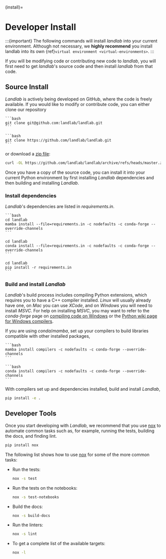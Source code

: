(install)=

# Developer Install

:::{important}
The following commands will install *landlab* into your current environment. Although
not necessary, we **highly recommend** you install landlab into its own
{ref}`virtual environment <virtual-environments>`.
:::

If you will be modifying code or contributing new code to *landlab*, you will first
need to get *landlab*'s source code and then install *landlab* from that code.

## Source Install

*Landlab* is actively being developed on GitHub, where the code is freely available.
If you would like to modify or contribute code, you can either clone our
repository

````{tab} ssh
```bash
git clone git@github.com:landlab/landlab.git
```
````

````{tab} https
```bash
git clone https://github.com/landlab/landlab.git
```
````

or download a [zip file](https://github.com/landlab/landlab/archive/refs/heads/master.zip):

```bash
curl -OL https://github.com/landlab/landlab/archive/refs/heads/master.zip
```

Once you have a copy of the source code, you can install it into your current
Python environment by first installing *Landlab* dependencies and then building
and installing *Landlab*.

### Install dependencies

*Landlab*'s dependencies are listed in *requirements.in*.

````{tab} mamba
```bash
cd landlab
mamba install --file=requirements.in -c nodefaults -c conda-forge --override-channels
```
````

````{tab} conda
cd landlab
conda install --file=requirements.in -c nodefaults -c conda-forge --override-channels
```
````

````{tab} pip
cd landlab
pip install -r requirements.in
```
````

### Build and install *Landlab*

*Landlab*'s build process includes compiling Python extensions, which requires
you to have a C++ compiler installed. *Linux* will usually already have one,
on *Mac* you can use *XCode*, and on *Windows* you will need to install *MSVC*.
For help on installing *MSVC*, you may want to refer to the *conda-forge* page
on [compiling code on Windows](https://conda-forge.org/docs/maintainer/knowledge_base.html#notes-on-native-code)
or the [Python wiki page for Windows compilers](https://wiki.python.org/moin/WindowsCompilers).

If you are using *conda*/*mamba*, set up your compilers to build libraries
compatible with other installed packages,

````{tab} mamba
```bash
mamba install compilers -c nodefaults -c conda-forge --override-channels
```
````

````{tab} conda
```bash
conda install compilers -c nodefaults -c conda-forge --override-channels
```
````

With compilers set up and dependencies installed, build and install *Landlab*,

```bash
pip install -e .
```

## Developer Tools

Once you start developing with *Landlab*, we recommend that you use [nox]  to
automate common tasks such as, for example, running the tests, building the docs, and
finding lint.

```bash
pip install nox
```

The following list shows how to use [nox] for some of the more common tasks:

- Run the tests:

  ```bash
  nox -s test
  ```

- Run the tests on the notebooks:

  ```bash
  nox -s test-notebooks
  ```

- Build the docs:

  ```bash
  nox -s build-docs
  ```

- Run the linters:

  ```bash
  nox -s lint
  ```

- To get a complete list of the available targets:

  ```bash
  nox -l
  ```

[nox]: https://nox.thea.codes/en/stable/
